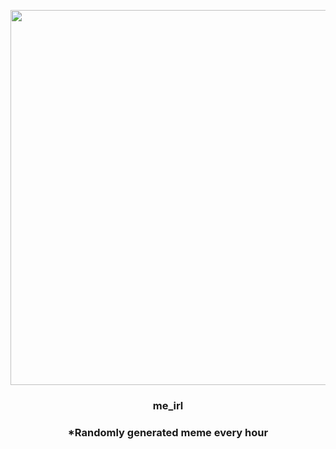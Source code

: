 <p align="center">
        <img src="https://i.redd.it/vbf4infsxyo91.jpg" width="600" height="600">
        </p>
        <h3 align="center">me_irl</h3>
        <h3 align="center">*Randomly generated meme every hour</h3>
    